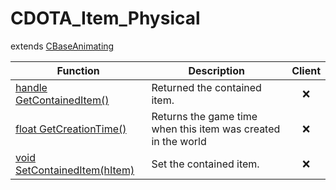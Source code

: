 # CDOTA_Item_Physical
extends [CBaseAnimating](../CBaseAnimating)

Function|Description|Client
--|--|:--:
[handle GetContainedItem()](GetContainedItem)|Returned the contained item.|❌
[float GetCreationTime()](GetCreationTime)|Returns the game time when this item was created in the world|❌
[void SetContainedItem(hItem)](SetContainedItem)|Set the contained item.|❌
